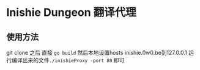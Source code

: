 Inishie Dungeon 翻译代理
=================

使用方法
-------
git clone 之后 直接 `go build` 然后本地设置hosts inishie.0w0.be到127.0.0.1
运行编译出来的文件`./inishieProxy -port 80` 即可

